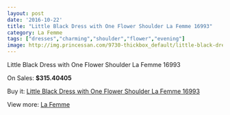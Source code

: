```yaml
---
layout: post
date: '2016-10-22'
title: "Little Black Dress with One Flower Shoulder La Femme 16993"
category: La Femme
tags: ["dresses","charming","shoulder","flower","evening"]
image: http://img.princessan.com/9730-thickbox_default/little-black-dress-with-one-flower-shoulder-la-femme-16993.jpg
---
```

Little Black Dress with One Flower Shoulder La Femme 16993

On Sales: **$315.40405**
<a href="https://www.princessan.com/en/la-femme/4232-little-black-dress-with-one-flower-shoulder-la-femme-16993.html"><amp-img layout="responsive" width="600" height="600" src="//img.princessan.com/9730-thickbox_default/little-black-dress-with-one-flower-shoulder-la-femme-16993.jpg" alt="Little Black Dress with One Flower Shoulder La Femme 16993 0" /></a>
<a href="https://www.princessan.com/en/la-femme/4232-little-black-dress-with-one-flower-shoulder-la-femme-16993.html"><amp-img layout="responsive" width="600" height="600" src="//img.princessan.com/9731-thickbox_default/little-black-dress-with-one-flower-shoulder-la-femme-16993.jpg" alt="Little Black Dress with One Flower Shoulder La Femme 16993 1" /></a>
<a href="https://www.princessan.com/en/la-femme/4232-little-black-dress-with-one-flower-shoulder-la-femme-16993.html"><amp-img layout="responsive" width="600" height="600" src="//img.princessan.com/9732-thickbox_default/little-black-dress-with-one-flower-shoulder-la-femme-16993.jpg" alt="Little Black Dress with One Flower Shoulder La Femme 16993 2" /></a>

Buy it: [Little Black Dress with One Flower Shoulder La Femme 16993](https://www.princessan.com/en/la-femme/4232-little-black-dress-with-one-flower-shoulder-la-femme-16993.html "Little Black Dress with One Flower Shoulder La Femme 16993")

View more: [La Femme](https://www.princessan.com/en/28-la-femme "La Femme")